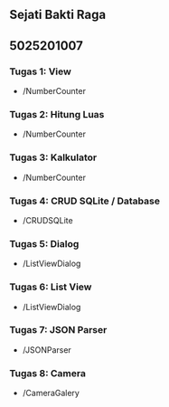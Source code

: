 ## Sejati Bakti Raga
## 5025201007

### Tugas 1: View
- /NumberCounter

### Tugas 2: Hitung Luas
- /NumberCounter

### Tugas 3: Kalkulator
- /NumberCounter

### Tugas 4: CRUD SQLite / Database
- /CRUDSQLite

### Tugas 5: Dialog
- /ListViewDialog

### Tugas 6: List View
- /ListViewDialog

### Tugas 7: JSON Parser
- /JSONParser

### Tugas 8: Camera
- /CameraGalery